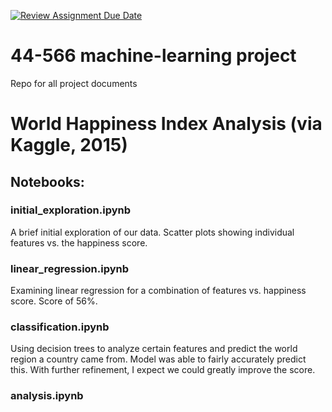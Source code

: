[![Review Assignment Due Date](https://classroom.github.com/assets/deadline-readme-button-24ddc0f5d75046c5622901739e7c5dd533143b0c8e959d652212380cedb1ea36.svg)](https://classroom.github.com/a/7lKBcjfN)
# 44-566 machine-learning project
Repo for all project documents

# World Happiness Index Analysis (via Kaggle, 2015)
## Notebooks:
### initial_exploration.ipynb
A brief initial exploration of our data. Scatter plots showing individual features vs. the happiness score.
### linear_regression.ipynb
Examining linear regression for a combination of features vs. happiness score. Score of 56%.
### classification.ipynb
Using decision trees to analyze certain features and predict the world region a country came from. Model was able to fairly accurately predict this. With further refinement, I expect we could greatly improve the score.
### analysis.ipynb